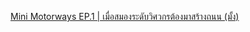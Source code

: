 [Mini Motorways EP.1 | เมื่อสมองระดับวิศวกรต้องมาสร้างถนน (มั้ง)](https://www.youtube.com/watch?v=UnmXri3kIpg)